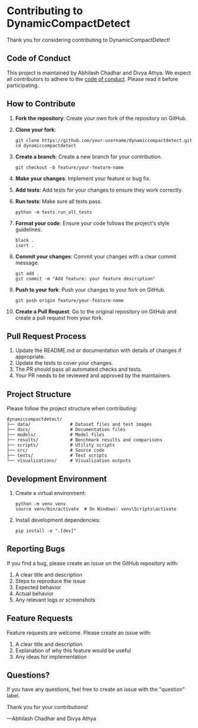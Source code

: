 # Contributing to DynamicCompactDetect

Thank you for considering contributing to DynamicCompactDetect!

## Code of Conduct

This project is maintained by Abhilash Chadhar and Divya Athya. We expect all contributors to adhere to the [code of conduct](CODE_OF_CONDUCT.md). Please read it before participating.

## How to Contribute

1. **Fork the repository**: Create your own fork of the repository on GitHub.

2. **Clone your fork**: 
   ```
   git clone https://github.com/your-username/dynamiccompactdetect.git
   cd dynamiccompactdetect
   ```

3. **Create a branch**: Create a new branch for your contribution.
   ```
   git checkout -b feature/your-feature-name
   ```

4. **Make your changes**: Implement your feature or bug fix.

5. **Add tests**: Add tests for your changes to ensure they work correctly.

6. **Run tests**: Make sure all tests pass.
   ```
   python -m tests.run_all_tests
   ```

7. **Format your code**: Ensure your code follows the project's style guidelines.
   ```
   black .
   isort .
   ```

8. **Commit your changes**: Commit your changes with a clear commit message.
   ```
   git add .
   git commit -m "Add feature: your feature description"
   ```

9. **Push to your fork**: Push your changes to your fork on GitHub.
   ```
   git push origin feature/your-feature-name
   ```

10. **Create a Pull Request**: Go to the original repository on GitHub and create a pull request from your fork.

## Pull Request Process

1. Update the README.md or documentation with details of changes if appropriate.
2. Update the tests to cover your changes.
3. The PR should pass all automated checks and tests.
4. Your PR needs to be reviewed and approved by the maintainers.

## Project Structure

Please follow the project structure when contributing:

```
dynamiccompactdetect/
├── data/               # Dataset files and test images
├── docs/               # Documentation files
├── models/             # Model files
├── results/            # Benchmark results and comparisons
├── scripts/            # Utility scripts
├── src/                # Source code
├── tests/              # Test scripts
└── visualizations/     # Visualization outputs
```

## Development Environment

1. Create a virtual environment:
   ```
   python -m venv venv
   source venv/bin/activate  # On Windows: venv\Scripts\activate
   ```

2. Install development dependencies:
   ```
   pip install -e ".[dev]"
   ```

## Reporting Bugs

If you find a bug, please create an issue on the GitHub repository with:

1. A clear title and description
2. Steps to reproduce the issue
3. Expected behavior
4. Actual behavior
5. Any relevant logs or screenshots

## Feature Requests

Feature requests are welcome. Please create an issue with:

1. A clear title and description
2. Explanation of why this feature would be useful
3. Any ideas for implementation

## Questions?

If you have any questions, feel free to create an issue with the "question" label.

Thank you for your contributions!

—Abhilash Chadhar and Divya Athya 